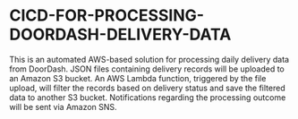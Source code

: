 # CICD-FOR-PROCESSING-DOORDASH-DELIVERY-DATA

This is an automated AWS-based solution for processing daily delivery data from DoorDash. JSON files containing delivery records will be uploaded to an Amazon S3 bucket. An AWS Lambda function, triggered by the file upload, will filter the records based on delivery status and save the filtered data to another S3 bucket. Notifications regarding the processing outcome will be sent via Amazon SNS.